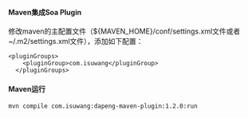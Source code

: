 #### Maven集成Soa Plugin
修改maven的主配置文件（${MAVEN_HOME}/conf/settings.xml文件或者 ~/.m2/settings.xml文件），添加如下配置：

```
<pluginGroups>
    <pluginGroup>com.isuwang</pluginGroup>
  </pluginGroups>
```

#### Maven运行

```
mvn compile com.isuwang:dapeng-maven-plugin:1.2.0:run
```